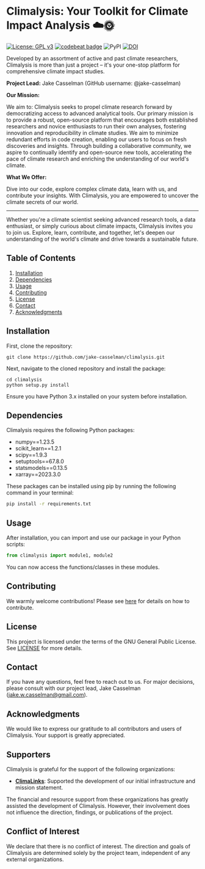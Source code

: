 # Climalysis: Your Toolkit for Climate Impact Analysis ☁️🌞
[![License: GPL v3](https://img.shields.io/badge/License-GPLv3-blue.svg)](https://github.com/jake-casselman/climalysis/blob/main/LICENSE) [![codebeat badge](https://codebeat.co/badges/1e41f852-36fb-456c-a4ac-27812db8082c)](https://codebeat.co/projects/github-com-climalysis-climalysis-main) ![PyPI](https://img.shields.io/pypi/v/climalysis.svg) [![DOI](https://zenodo.org/badge/DOI/10.5281/zenodo.8105734.svg)](https://doi.org/10.5281/zenodo.8105734)


Developed by an assortment of active and past climate researchers, Climalysis is more than just a project – it's your one-stop platform for comprehensive climate impact studies. 

**Project Lead:** Jake Casselman (GitHub username: @jake-casselman)

**Our Mission:**

We aim to:
Climalysis seeks to propel climate research forward by democratizing access to advanced analytical tools. Our primary mission is to provide a robust, open-source platform that encourages both established researchers and novice enthusiasts to run their own analyses, fostering innovation and reproducibility in climate studies. We aim to minimize redundant efforts in code creation, enabling our users to focus on fresh discoveries and insights. Through building a collaborative community, we aspire to continually identify and open-source new tools, accelerating the pace of climate research and enriching the understanding of our world's climate.

**What We Offer:**

Dive into our code, explore complex climate data, learn with us, and contribute your insights. With Climalysis, you are empowered to uncover the climate secrets of our world. 


---
Whether you're a climate scientist seeking advanced research tools, a data enthusiast, or simply curious about climate impacts, Climalysis invites you to join us. Explore, learn, contribute, and together, let's deepen our understanding of the world's climate and drive towards a sustainable future.


## Table of Contents

1. [Installation](#installation)
2. [Dependencies](#dependencies)
3. [Usage](#usage)
5. [Contributing](#contributing)
6. [License](#license)
7. [Contact](#contact)
8. [Acknowledgments](#acknowledgments)

## Installation

First, clone the repository:

```shell
git clone https://github.com/jake-casselman/climalysis.git
```

Next, navigate to the cloned repository and install the package:

```shell
cd climalysis
python setup.py install
```

Ensure you have Python 3.x installed on your system before installation.

## Dependencies

Climalysis requires the following Python packages:

- numpy==1.23.5
- scikit_learn==1.2.1
- scipy==1.9.3
- setuptools==67.8.0
- statsmodels==0.13.5
- xarray==2023.3.0

These packages can be installed using pip by running the following command in your terminal:

```bash
pip install -r requirements.txt
```

## Usage

After installation, you can import and use our package in your Python scripts:

```python
from climalysis import module1, module2
```

You can now access the functions/classes in these modules.

## Contributing

We warmly welcome contributions! Please see [here](CONTRIBUTING.md) for details on how to contribute.

## License

This project is licensed under the terms of the GNU General Public License. See [LICENSE](LICENSE) for more details.

## Contact

If you have any questions, feel free to reach out to us. For major decisions, please consult with our project lead, Jake Casselman (jake.w.casselman@gmail.com).

## Acknowledgments

We would like to express our gratitude to all contributors and users of Climalysis. Your support is greatly appreciated.

## Supporters

Climalysis is grateful for the support of the following organizations:

- [**ClimaLinks**](https://www.climalinks.com): Supported the development of our initial infrastructure and mission statement.

The financial and resource support from these organizations has greatly assisted the development of Climalysis. However, their involvement does not influence the direction, findings, or publications of the project. 

## Conflict of Interest

We declare that there is no conflict of interest. The direction and goals of Climalysis are determined solely by the project team, independent of any external organizations.
